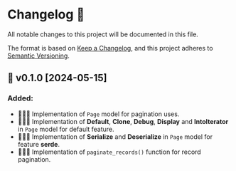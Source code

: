 # Changelog  📝

All notable changes to this project will be documented in this file.

The format is based on [Keep a Changelog](https://keepachangelog.com/en/1.1.0/),
and this project adheres to [Semantic Versioning](https://semver.org/spec/v2.0.0.html).

## 🚀 v0.1.0 [2024-05-15]

### Added:

- 🧑🏻‍💻 Implementation of `Page` model for pagination uses.
- 🧑🏻‍💻 Implementation of **Default**, **Clone**, **Debug**, **Display** and **IntoIterator** in `Page` model for default feature.
- 🧑🏻‍💻 Implementation of **Serialize** and **Deserialize** in `Page` model for feature **serde**.
- 🧑🏻‍💻 Implementation of `paginate_records()` function for record pagination.

